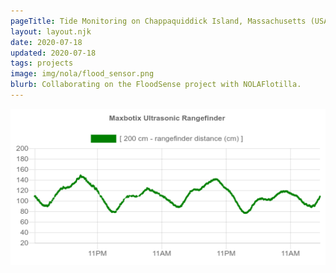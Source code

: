 ```yaml
---
pageTitle: Tide Monitoring on Chappaquiddick Island, Massachusetts (USA)
layout: layout.njk
date: 2020-07-18
updated: 2020-07-18
tags: projects
image: img/nola/flood_sensor.png
blurb: Collaborating on the FloodSense project with NOLAFlotilla.
---
```


<img src="/img/chappy/ultrasonic_final.png">

